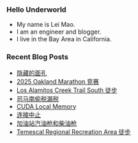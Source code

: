 ### Hello Underworld

- My name is Lei Mao.
- I am an engineer and blogger.
- I live in the Bay Area in California.


### Recent Blog Posts

<!-- BLOG-POST-LIST:START -->
- [隐藏的面孔](https://leimao.github.io/essay/%E9%9A%90%E8%97%8F%E7%9A%84%E9%9D%A2%E5%AD%94-Hidden-Face/)
- [2025 Oakland Marathon 竞赛](https://leimao.github.io/life/2025-Oakland-Marathon/)
- [Los Alamitos Creek Trail South 徒步](https://leimao.github.io/life/Los-Alamitos-Creek-Trail-South/)
- [司马南偷税漏税](https://leimao.github.io/essay/%E5%8F%B8%E9%A9%AC%E5%8D%97%E5%81%B7%E7%A8%8E%E6%BC%8F%E7%A8%8E/)
- [CUDA Local Memory](https://leimao.github.io/blog/CUDA-Local-Memory/)
- [连接中止](https://leimao.github.io/essay/%E8%BF%9E%E6%8E%A5%E4%B8%AD%E6%AD%A2-Canceled-2023/)
- [加油站汽油枪和柴油枪](https://leimao.github.io/essay/%E5%8A%A0%E6%B2%B9%E7%AB%99%E6%B1%BD%E6%B2%B9%E6%9E%AA%E5%92%8C%E6%9F%B4%E6%B2%B9%E6%9E%AA/)
- [Temescal Regional Recreation Area 徒步](https://leimao.github.io/life/Temescal-Regional-Recreation-Area/)
<!-- BLOG-POST-LIST:END -->
